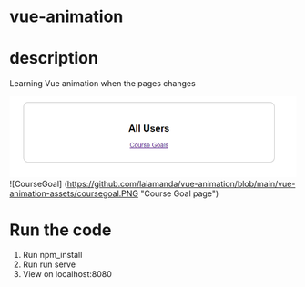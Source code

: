 # vue-animation

# description
Learning Vue animation when the pages changes

![LandingPage](https://github.com/laiamanda/vue-animation/blob/main/vue-animation-assets/landing.PNG "Landing Page")
![CourseGoal] (https://github.com/laiamanda/vue-animation/blob/main/vue-animation-assets/coursegoal.PNG "Course Goal page")

# Run the code
1. Run npm_install
2. Run run serve
3. View on localhost:8080
